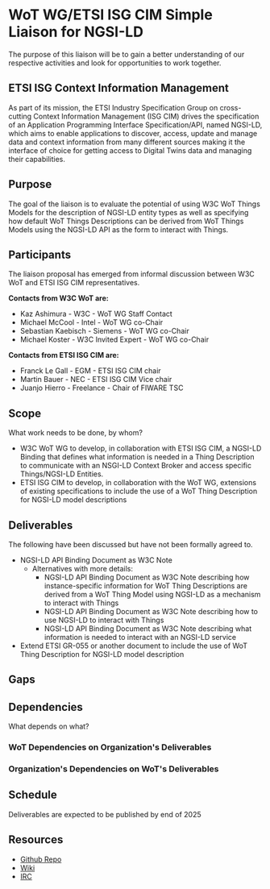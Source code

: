 # WoT WG/ETSI ISG CIM Simple Liaison for NGSI-LD
The purpose of this liaison 
will be to gain a better understanding of our respective activities
and look for opportunities to work together. 


## ETSI ISG Context Information Management
As part of its mission, the ETSI Industry Specification Group on cross-cutting Context Information Management (ISG CIM) drives the specification of an Application Programming Interface Specification/API, named NGSI-LD, which aims to enable applications to discover, access, update and manage data and context information from many different sources making it the interface of choice for getting access to Digital Twins data and managing their capabilities. 

## Purpose 
The goal of the liaison is to evaluate the potential of using W3C WoT Things Models for the description of  NGSI-LD entity types as well as specifying how default WoT Things Descriptions can be derived from WoT Things Models using the NGSI-LD API as the form to interact with Things.

## Participants
The liaison proposal has emerged from informal discussion between W3C WoT and ETSI ISG CIM representatives.

**Contacts from W3C WoT are:**
* Kaz Ashimura - W3C - WoT WG Staff Contact
* Michael McCool - Intel - WoT WG co-Chair
* Sebastian Kaebisch - Siemens - WoT WG co-Chair
* Michael Koster - W3C Invited Expert - WoT WG co-Chair

**Contacts from ETSI ISG CIM are:**
* Franck Le Gall - EGM - ETSI ISG CIM chair
* Martin Bauer - NEC - ETSI ISG CIM Vice chair
* Juanjo Hierro - Freelance - Chair of FIWARE TSC


## Scope 
What work needs to be done, by whom?
* W3C WoT WG to develop, in collaboration with ETSI ISG CIM,
  a NGSI-LD Binding that defines what information is needed in a
  Thing Description to communicate with an NSGI-LD Context Broker and access specific Things/NGSI-LD Entities.
* ETSI ISG CIM to develop, in collaboration with the WoT WG,
  extensions of existing specifications to include the use of a WoT Thing Description for NGSI-LD model descriptions

## Deliverables 
The following have been discussed but have not been formally agreed to.
* NGSI-LD API Binding Document as W3C Note
   - Alternatives with more details:
       * NGSI-LD API Binding Document as W3C Note describing how instance-specific information for WoT Thing Descriptions are 
         derived from a WoT Thing Model using NGSI-LD as a mechanism to interact with Things
       * NGSI-LD API Binding Document as W3C Note describing how to use NGSI-LD to interact with Things
       * NGSI-LD API Binding Document as W3C Note describing what information is needed to interact with an NGSI-LD service
* Extend ETSI GR-055 or another document to include the use of WoT Thing Description for NGSI-LD model description

## Gaps

## Dependencies
What depends on what?
### WoT Dependencies on Organization's Deliverables

### Organization's Dependencies on WoT's Deliverables

## Schedule
Deliverables are expected to be published by end of 2025

## Resources
- [Github Repo](https://github.com/w3c/wot-ngsi-ld)
- [Wiki](https://www.w3.org/WoT/IG/wiki/WoT-NGSI-LD)
- [IRC](https://irc.w3.org/?channels=wot-ngsi-ld) 
